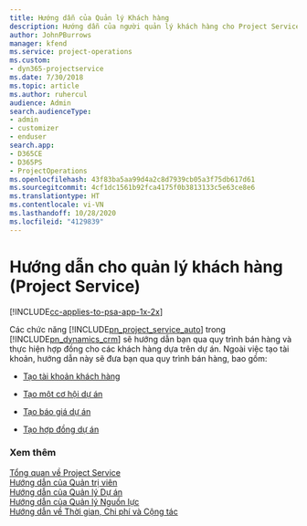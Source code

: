 ```yaml
---
title: Hướng dẫn của Quản lý Khách hàng
description: Hướng dẫn của người quản lý khách hàng cho Project Service mà trải qua quy trình bán hàng và thực hiện hợp đồng cho các khách hàng dựa trên dự án
author: JohnPBurrows
manager: kfend
ms.service: project-operations
ms.custom:
- dyn365-projectservice
ms.date: 7/30/2018
ms.topic: article
ms.author: ruhercul
audience: Admin
search.audienceType:
- admin
- customizer
- enduser
search.app:
- D365CE
- D365PS
- ProjectOperations
ms.openlocfilehash: 43f83ba5aa99d4a2c8d7939cb05a3f75db617d61
ms.sourcegitcommit: 4cf1dc1561b92fca4175f0b3813133c5e63ce8e6
ms.translationtype: HT
ms.contentlocale: vi-VN
ms.lasthandoff: 10/28/2020
ms.locfileid: "4129839"
---
```

# <a name="account-manager-guide-project-service"></a>Hướng dẫn cho quản lý khách hàng (Project Service)

[!INCLUDE[cc-applies-to-psa-app-1x-2x](../includes/cc-applies-to-psa-app-1x-2x.md)]

Các chức năng [!INCLUDE[pn_project_service_auto](../includes/pn-project-service-auto.md)] trong [!INCLUDE[pn_dynamics_crm](../includes/pn-dynamics-crm.md)] sẽ hướng dẫn bạn qua quy trình bán hàng và thực hiện hợp đồng cho các khách hàng dựa trên dự án. Ngoài việc tạo tài khoản, hướng dẫn này sẽ đưa bạn qua quy trình bán hàng, bao gồm:  
  
-   [Tạo tài khoản khách hàng](../psa/create-customer-account.md)  
  
-   [Tạo một cơ hội dự án](../psa/create-project-opportunity.md)  
  
-   [Tạo báo giá dự án](../psa/create-project-quote.md)  
  
-   [Tạo hợp đồng dự án](../psa/create-project-contract.md)  
  
  
### <a name="see-also"></a>Xem thêm  
 [Tổng quan về Project Service](../psa/overview.md)   
 [Hướng dẫn của Quản trị viên](../psa/admin-guide.md)   
 [Hướng dẫn của Quản lý Dự án](../psa/project-manager-guide.md)   
 [Hướng dẫn của Quản lý Nguồn lực](../psa/resource-manager-guide.md)   
 [Hướng dẫn về Thời gian, Chi phí và Cộng tác](../psa/time-expense-collaboration-guide.md)

